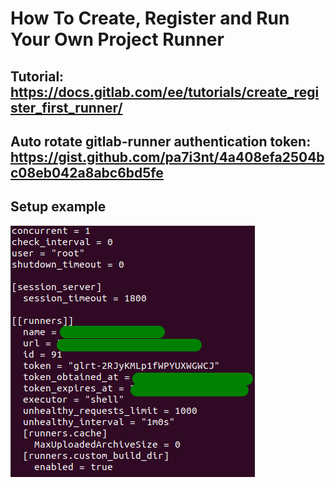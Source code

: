 # How To Create, Register and Run Your Own Project Runner

## Tutorial: https://docs.gitlab.com/ee/tutorials/create_register_first_runner/

## Auto rotate gitlab-runner authentication token: https://gist.github.com/pa7i3nt/4a408efa2504bc08eb042a8abc6bd5fe

## Setup example

![runner1](runner1.png)
